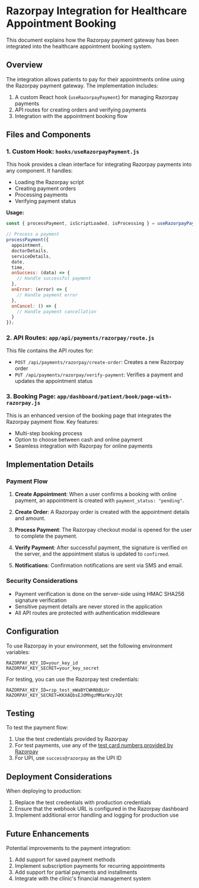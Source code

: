 # Razorpay Integration for Healthcare Appointment Booking

This document explains how the Razorpay payment gateway has been integrated into the healthcare appointment booking system.

## Overview

The integration allows patients to pay for their appointments online using the Razorpay payment gateway. The implementation includes:

1. A custom React hook (`useRazorpayPayment`) for managing Razorpay payments
2. API routes for creating orders and verifying payments
3. Integration with the appointment booking flow

## Files and Components

### 1. Custom Hook: `hooks/useRazorpayPayment.js`

This hook provides a clean interface for integrating Razorpay payments into any component. It handles:

- Loading the Razorpay script
- Creating payment orders
- Processing payments
- Verifying payment status

**Usage:**

```jsx
const { processPayment, isScriptLoaded, isProcessing } = useRazorpayPayment();

// Process a payment
processPayment({
  appointment,
  doctorDetails,
  serviceDetails,
  date,
  time,
  onSuccess: (data) => {
    // Handle successful payment
  },
  onError: (error) => {
    // Handle payment error
  },
  onCancel: () => {
    // Handle payment cancellation
  }
});
```

### 2. API Routes: `app/api/payments/razorpay/route.js`

This file contains the API routes for:

- `POST /api/payments/razorpay/create-order`: Creates a new Razorpay order
- `PUT /api/payments/razorpay/verify-payment`: Verifies a payment and updates the appointment status

### 3. Booking Page: `app/dashboard/patient/book/page-with-razorpay.js`

This is an enhanced version of the booking page that integrates the Razorpay payment flow. Key features:

- Multi-step booking process
- Option to choose between cash and online payment
- Seamless integration with Razorpay for online payments

## Implementation Details

### Payment Flow

1. **Create Appointment**: When a user confirms a booking with online payment, an appointment is created with `payment_status: "pending"`.

2. **Create Order**: A Razorpay order is created with the appointment details and amount.

3. **Process Payment**: The Razorpay checkout modal is opened for the user to complete the payment.

4. **Verify Payment**: After successful payment, the signature is verified on the server, and the appointment status is updated to `confirmed`.

5. **Notifications**: Confirmation notifications are sent via SMS and email.

### Security Considerations

- Payment verification is done on the server-side using HMAC SHA256 signature verification
- Sensitive payment details are never stored in the application
- All API routes are protected with authentication middleware

## Configuration

To use Razorpay in your environment, set the following environment variables:

```
RAZORPAY_KEY_ID=your_key_id
RAZORPAY_KEY_SECRET=your_key_secret
```

For testing, you can use the Razorpay test credentials:

```
RAZORPAY_KEY_ID=rzp_test_mWaBYCWHNbBLUr
RAZORPAY_KEY_SECRET=KKXAQbsEJdMhgzMMarWzyJQt
```

## Testing

To test the payment flow:

1. Use the test credentials provided by Razorpay
2. For test payments, use any of the [test card numbers provided by Razorpay](https://razorpay.com/docs/payments/payments/test-card-details/)
3. For UPI, use `success@razorpay` as the UPI ID

## Deployment Considerations

When deploying to production:

1. Replace the test credentials with production credentials
2. Ensure that the webhook URL is configured in the Razorpay dashboard
3. Implement additional error handling and logging for production use

## Future Enhancements

Potential improvements to the payment integration:

1. Add support for saved payment methods
2. Implement subscription payments for recurring appointments
3. Add support for partial payments and installments
4. Integrate with the clinic's financial management system